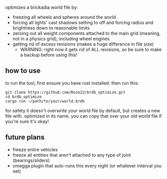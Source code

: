 optimizes a brickadia world file by:

- freezing all wheels and spheres around the world
- forcing all lights' cast shadows setting to off and forcing radius and brightness down to reasonable limits
- zeroing out all weight components attached to the main grid (meaning, not in a physics grid), including wheel engines
- getting rid of excess revisions (makes a huge difference in file size)
    - WARNING: right now it gets rid of ALL revisions, so be sure to make a backup before using this!

## how to use
to run the tool, first ensure you have rust installed. 
then run this:
```
git clone https://github.com/Rose22/brdb_optimize.git
cd brdb_optimize
cargo run ~/path/to/your/world.brdb
```

for safety it doesn't overwrite your world file by default, but creates a new file with .optimized in its name. you can copy that over your old world file if you're sure it's okay!

## future plans
- freeze entire vehicles
- freeze all entities that aren't attached to any type of joint (bearings/sliders)
- omegga plugin that auto-runs this every night (or whatever interval you set)

